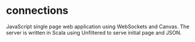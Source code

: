 connections
===========

JavaScript single page web application using WebSockets and Canvas. 
The server is written in Scala using Unfiltered to serve initial page and JSON.

